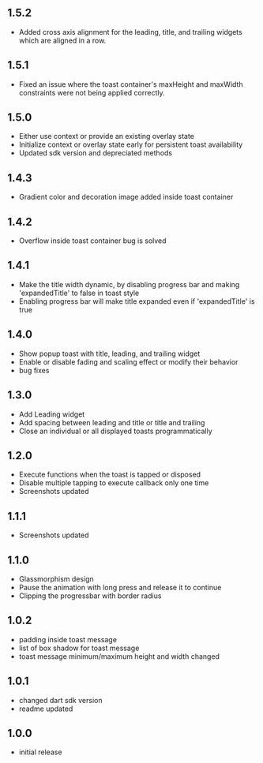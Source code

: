 ## 1.5.2

- Added cross axis alignment for the leading, title, and trailing widgets which are aligned in a row.

## 1.5.1

- Fixed an issue where the toast container's maxHeight and maxWidth constraints were not being applied correctly.

## 1.5.0

- Either use context or provide an existing overlay state
- Initialize context or overlay state early for persistent toast availability
- Updated sdk version and depreciated methods

## 1.4.3

- Gradient color and decoration image added inside toast container

## 1.4.2

- Overflow inside toast container bug is solved

## 1.4.1

- Make the title width dynamic, by disabling progress bar and making 'expandedTitle' to false in toast style
- Enabling progress bar will make title expanded even if 'expandedTitle' is true

## 1.4.0

- Show popup toast with title, leading, and trailing widget
- Enable or disable fading and scaling effect or modify their behavior
- bug fixes

## 1.3.0

- Add Leading widget
- Add spacing between leading and title or title and trailing
- Close an individual or all displayed toasts programmatically

## 1.2.0

- Execute functions when the toast is tapped or disposed
- Disable multiple tapping to execute callback only one time
- Screenshots updated

## 1.1.1

- Screenshots updated

## 1.1.0

- Glassmorphism design
- Pause the animation with long press and release it to continue
- Clipping the progressbar with border radius

## 1.0.2

- padding inside toast message
- list of box shadow for toast message
- toast message minimum/maximum height and width changed

## 1.0.1

- changed dart sdk version
- readme updated

## 1.0.0

- initial release

